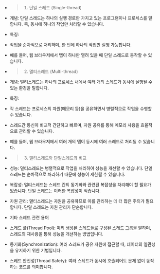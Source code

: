 - > 1. 단일 스레드 (Single-thread)
- 개념: 단일 스레드는 하나의 실행 경로만 가지고 있는 프로그램이나 프로세스를 말합니다. 즉, 동시에 하나의 작업만 처리할 수 있습니다.
- 특징:
- 작업을 순차적으로 처리하며, 한 번에 하나의 작업만 실행 가능합니다.
- 예를 들어, 웹 브라우저에서 탭이 하나만 열려 있을 때 단일 스레드로 동작할 수 있습니다.


- > 2. 멀티스레드 (Multi-thread)
- 개념: 멀티스레드는 하나의 프로세스 내에서 여러 개의 스레드가 동시에 실행될 수 있는 환경을 말합니다.
- 특징:
- 각 스레드는 프로세스의 자원(메모리 등)을 공유하면서 병렬적으로 작업을 수행할 수 있습니다.
- 스레드간 통신이 비교적 간단하고 빠르며, 자원 공유를 통해 메모리 사용을 효율적으로 관리할 수 있습니다.
- 예를 들어, 웹 브라우저에서 여러 개의 탭이 동시에 여러 스레드로 처리될 수 있습니다.


- > 3. 멀티스레드와 단일스레드의 비교
- 성능: 멀티스레드는 병렬적으로 작업을 처리하여 성능을 개선할 수 있습니다. 단일 스레드는 순차적으로 처리하기 때문에 성능이 제한될 수 있습니다.
- 복잡성: 멀티스레드는 스레드 간의 동기화와 관련된 복잡성을 처리해야 할 필요가 있습니다. 단일 스레드는 이러한 복잡성이 적습니다.
- 자원 관리: 멀티스레드는 자원을 공유하므로 이를 관리하는 데 더 많은 주의가 필요합니다. 단일 스레드는 자원 관리가 단순합니다.
- 기타 스레드 관련 용어
- 스레드 풀(Thread Pool): 미리 생성된 스레드들로 구성된 스레드 그룹을 말하며, 스레드의 재사용을 통해 성능을 개선하는 방법입니다.
- 동기화(Synchronization): 여러 스레드가 공유 자원에 접근할 때, 데이터의 일관성을 유지하기 위한 기법입니다.
- 스레드 안전성(Thread Safety): 여러 스레드가 동시에 호출되어도 문제 없이 동작하는 코드를 의미합니다.